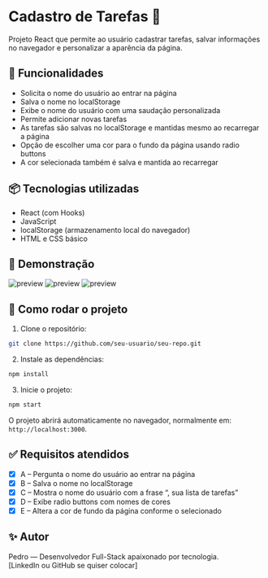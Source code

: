 # Cadastro de Tarefas 📝

Projeto React que permite ao usuário cadastrar tarefas, salvar informações no navegador e personalizar a aparência da página.

## 🚀 Funcionalidades

- Solicita o nome do usuário ao entrar na página
- Salva o nome no localStorage
- Exibe o nome do usuário com uma saudação personalizada
- Permite adicionar novas tarefas
- As tarefas são salvas no localStorage e mantidas mesmo ao recarregar a página
- Opção de escolher uma cor para o fundo da página usando radio buttons
- A cor selecionada também é salva e mantida ao recarregar

## 📦 Tecnologias utilizadas

- React (com Hooks)
- JavaScript
- localStorage (armazenamento local do navegador)
- HTML e CSS básico

## 📸 Demonstração

![preview](https://imgur.com/a/vJS4wrT) 
![preview](../public/img2.png) 
![preview](../public/img3.png) 

## 📁 Como rodar o projeto

1. Clone o repositório:

```bash
git clone https://github.com/seu-usuario/seu-repo.git
```

2. Instale as dependências:

```bash
npm install
```

3. Inicie o projeto:

```bash
npm start
```

O projeto abrirá automaticamente no navegador, normalmente em: `http://localhost:3000`.

## ✅ Requisitos atendidos

- [x] A – Pergunta o nome do usuário ao entrar na página
- [x] B – Salva o nome no localStorage
- [x] C – Mostra o nome do usuário com a frase “, sua lista de tarefas”
- [x] D – Exibe radio buttons com nomes de cores
- [x] E – Altera a cor de fundo da página conforme o selecionado

## ✨ Autor

Pedro — Desenvolvedor Full-Stack apaixonado por tecnologia.  
[LinkedIn ou GitHub se quiser colocar]
